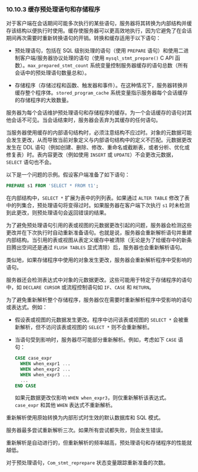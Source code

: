### 10.10.3 缓存预处理语句和存储程序

对于客户端在会话期间可能多次执行的某些语句，服务器将其转换为内部结构并缓存该结构以便执行时使用。缓存使服务器可以更高效地执行，因为它避免了在会话期间再次需要时重新转换语句的开销。转换和缓存适用于以下语句：

- 预处理语句，包括在 SQL 级别处理的语句（使用 `PREPARE` 语句）和使用二进制客户端/服务器协议处理的语句（使用 `mysql_stmt_prepare()` C API 函数）。`max_prepared_stmt_count` 系统变量控制服务器缓存的语句总数（所有会话中的预处理语句数量总和）。

- 存储程序（存储过程和函数、触发器和事件）。在这种情况下，服务器转换并缓存整个程序体。`stored_program_cache` 系统变量指示服务器每个会话缓存的存储程序的大致数量。

服务器为每个会话维护预处理语句和存储程序的缓存。为一个会话缓存的语句对其他会话不可见。当会话结束时，服务器会丢弃为其缓存的任何语句。

当服务器使用缓存的内部语句结构时，必须注意结构不应过时。对象的元数据可能会发生更改，从而导致当前对象定义与内部语句结构中的定义不匹配。元数据更改发生在 DDL 语句（例如创建、删除、修改、重命名或截断表，或者分析、优化或修复表）时。表内容更改（例如使用 `INSERT` 或 `UPDATE`）不会更改元数据，`SELECT` 语句也不会。

以下是一个问题的示例。假设客户端准备了如下语句：

```sql
PREPARE s1 FROM 'SELECT * FROM t1';
```

在内部结构中，`SELECT *` 扩展为表中的列列表。如果通过 `ALTER TABLE` 修改了表中的列集合，预处理语句将变得过时。如果服务器在客户端下次执行 `s1` 时未检测到此更改，则预处理语句会返回错误的结果。

为了避免预处理语句引用的表或视图的元数据更改引起的问题，服务器会检测这些更改并在下次执行时自动重新准备语句。也就是说，服务器会重新解析语句并重建内部结构。当引用的表或视图从表定义缓存中被清除（无论是为了给缓存中的新条目腾出空间还是通过 `FLUSH TABLES` 显式清除）后，服务器也会重新解析语句。

类似地，如果存储程序中使用的对象发生更改，服务器会重新解析程序中受影响的语句。

服务器还会检测表达式中对象的元数据更改。这些可能用于特定于存储程序的语句中，如 `DECLARE CURSOR` 或流程控制语句如 `IF`、`CASE` 和 `RETURN`。

为了避免重新解析整个存储程序，服务器仅在需要时重新解析程序中受影响的语句或表达式。例如：

- 假设表或视图的元数据发生更改。程序中访问该表或视图的 `SELECT *` 会被重新解析，但不访问该表或视图的 `SELECT *` 则不会重新解析。

- 当语句受到影响时，服务器尽可能部分重新解析。例如，考虑如下 `CASE` 语句：

  ```sql
  CASE case_expr
    WHEN when_expr1 ...
    WHEN when_expr2 ...
    WHEN when_expr3 ...
    ...
  END CASE
  ```

  如果元数据更改仅影响 `WHEN when_expr3`，则仅重新解析该表达式。`case_expr` 和其他 `WHEN` 表达式不重新解析。


重新解析使用原始转换为内部形式时生效的默认数据库和 SQL 模式。

服务器最多尝试重新解析三次。如果所有尝试都失败，则会发生错误。

重新解析是自动进行的，但重新解析的频率越高，预处理语句和存储程序的性能就越低。

对于预处理语句，`Com_stmt_reprepare` 状态变量跟踪重新准备的次数。